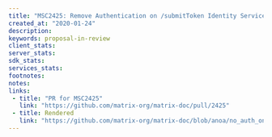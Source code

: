 ```yaml
---
title: "MSC2425: Remove Authentication on /submitToken Identity Service API"
created_at: "2020-01-24"
description:
keywords: proposal-in-review
client_stats:
server_stats:
sdk_stats:
services_stats:
footnotes:
notes:
links:
 - title: "PR for MSC2425"
   link: "https://github.com/matrix-org/matrix-doc/pull/2425"
 - title: Rendered
   link: "https://github.com/matrix-org/matrix-doc/blob/anoa/no_auth_on_submit_token/proposals/2425-no-auth-on-submit-token.md"
---
```

